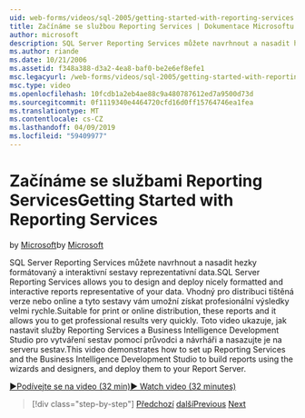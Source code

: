 ```yaml
---
uid: web-forms/videos/sql-2005/getting-started-with-reporting-services
title: Začínáme se službou Reporting Services | Dokumentace Microsoftu
author: microsoft
description: SQL Server Reporting Services můžete navrhnout a nasadit hezky formátovaný a interaktivní sestavy reprezentativní data. Vhodná pro tisk nebo jen...
ms.author: riande
ms.date: 10/21/2006
ms.assetid: f348a388-d3a2-4ea8-baf0-be2e6ef8efe1
msc.legacyurl: /web-forms/videos/sql-2005/getting-started-with-reporting-services
msc.type: video
ms.openlocfilehash: 10fcdb1a2eb4ae88c9a480787612ed7a9500d73d
ms.sourcegitcommit: 0f1119340e4464720cfd16d0ff15764746ea1fea
ms.translationtype: MT
ms.contentlocale: cs-CZ
ms.lasthandoff: 04/09/2019
ms.locfileid: "59409977"
---
```

# <a name="getting-started-with-reporting-services"></a><span data-ttu-id="0c941-104">Začínáme se službami Reporting Services</span><span class="sxs-lookup"><span data-stu-id="0c941-104">Getting Started with Reporting Services</span></span>

<span data-ttu-id="0c941-105">by [Microsoft](https://github.com/microsoft)</span><span class="sxs-lookup"><span data-stu-id="0c941-105">by [Microsoft](https://github.com/microsoft)</span></span>

<span data-ttu-id="0c941-106">SQL Server Reporting Services můžete navrhnout a nasadit hezky formátovaný a interaktivní sestavy reprezentativní data.</span><span class="sxs-lookup"><span data-stu-id="0c941-106">SQL Server Reporting Services allows you to design and deploy nicely formatted and interactive reports representative of your data.</span></span> <span data-ttu-id="0c941-107">Vhodný pro distribuci tištěná verze nebo online a tyto sestavy vám umožní získat profesionální výsledky velmi rychle.</span><span class="sxs-lookup"><span data-stu-id="0c941-107">Suitable for print or online distribution, these reports and it allows you to get professional results very quickly.</span></span> <span data-ttu-id="0c941-108">Toto video ukazuje, jak nastavit služby Reporting Services a Business Intelligence Development Studio pro vytváření sestav pomocí průvodci a návrháři a nasazujte je na serveru sestav.</span><span class="sxs-lookup"><span data-stu-id="0c941-108">This video demonstrates how to set up Reporting Services and the Business Intelligence Development Studio to build reports using the wizards and designers, and deploy them to your Report Server.</span></span>

[<span data-ttu-id="0c941-109">&#9654;Podívejte se na video (32 min)</span><span class="sxs-lookup"><span data-stu-id="0c941-109">&#9654; Watch video (32 minutes)</span></span>](https://channel9.msdn.com/Blogs/ASP-NET-Site-Videos/getting-started-with-reporting-services)

> [!div class="step-by-step"]
> <span data-ttu-id="0c941-110">[Předchozí](using-sql-server-management-studio.md)
> [další](building-and-customizing-reports-in-business-intelligence-development-studio.md)</span><span class="sxs-lookup"><span data-stu-id="0c941-110">[Previous](using-sql-server-management-studio.md)
[Next](building-and-customizing-reports-in-business-intelligence-development-studio.md)</span></span>
